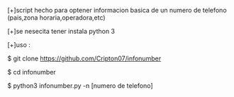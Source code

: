 [+]script hecho para optener informacion basica 
   de un numero de telefono (pais,zona horaria,operadora,etc)

[+]se nesecita tener instala python 3  


[+]uso :

$ git clone https://github.com/Cripton07/infonumber

$ cd infonumber 

$ python3 infonumber.py -n [numero de telefono]


